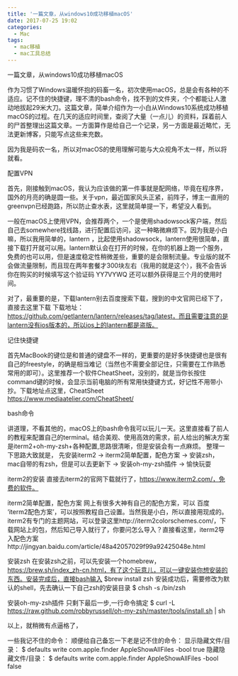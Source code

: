 ```yaml
---
title: '一篇文章，从windows10成功移植macOS'
date: 2017-07-25 19:02
categories:
  - Mac
tags:
  - mac移植
  - mac工具总结
---
```


一篇文章，从windows10成功移植macOS

作为习惯了Windows温暖怀抱的码畜一名，初次使用macOS，总是会有各种的不适应。记不住的快捷键，理不清的bash命令，找不到的文件夹，个个都能让人激动地拔起29米大刀。这篇文章，简单介绍作为一小白从Windows10系统成功移植macOS的过程。在几天的适应时间里，查阅了大量（一点儿）的资料，踩着前人的尸首整理出这篇文章。一方面算作是给自己一个记录，另一方面是最近略忙，无法更新博客，只能写点这些来充数。

因为我是码农一名，所以对macOS的使用理解可能与大众视角不太一样，所以将就看。

配置VPN

首先，刚接触到macOS，我认为应该做的第一件事就是配网络，毕竟在程序界，国外的月亮的确是圆一些。关于vpn，最近国家风头正紧，前阵子，博主一直用的greenvpn已经跑路，所以防止查水表，这里就简单提一下，希望没人看到。

一般在macOS上使用VPN，会推荐两个，一个是使用shadowsock客户端，然后自己去somewhere找线路，进行配置后访问，这一种略微麻烦下。因为我是小白嘛，所以我用简单的，lantern ，比起使用shadowsock，lantern使用很简单，直接下载打开就可以用。lantern默认会在打开的时候，在你的机器上跑一个服务，免费的也可以用，但是速度稳定性稍微差些，重要的是会限制流量。专业版的就不会做流量限制，而且现在两年套餐才300块左右（我用的就是这个），我不会告诉你在购买的时候填写这个验证码 YY7VYWQ 还可以额外获得是三个月的使用时间。

对了，最重要的是，下载lantern别去百度搜索下载，搜到的中文官网已经下了，直接去这里下载 下载地址： https://github.com/getlantern/lantern/releases/tag/latest，而且需要注意的是lantern没有ios版本的，所以ios上的lantern都是盗版。

记住快捷键

首先MacBook的键位是和普通的键盘不一样的，更重要的是好多快捷键也是很有自己的freestyle，的确是相当难记（当然也不需要全部记住，只需要在工作熟悉常用的即可）。这里推荐一个软件CheatSheet，没别的，就是当你长按住command键的时候，会显示当前电脑的所有常用快捷键方式，好记性不用带小抄。下载地址点这里，CheatSheet https://www.mediaatelier.com/CheatSheet/

bash命令

讲道理，不看其他的，macOS上的bash命令我可以玩儿一天。这里直接看了前人的教程来配置自己的terminal。结合美观、使用高效的需求，前人给出的解决方案是iterm2+oh-my-zsh+各种配置,思路很清晰，但是安装会有一点麻烦。
整理一下思路大致就是， 先安装iterm2 -> iterm2简单配置，配色方案 -> 安装zsh，mac自带的有zsh，但是可以去更新下 -> 安装oh-my-zsh插件 -> 愉快玩耍

iterm2的安装
直接去iterm2的官网下载就行了，https://www.iterm2.com/，免费的软件。

iterm2简单配置，配色方案
网上有很多大神有自己的配色方案，可以 百度 ‘iterm2配色方案’，可以按照教程自己设置。当然我是小白，所以直接用现成的。iterm2有专门的主题网站，可以登录这里http://iterm2colorschemes.com/，下载网站上的包，然后知己导入就行了，你要问怎么导入？直接看这里，iterm2导入配色方案http://jingyan.baidu.com/article/48a42057029f99a92425048e.html

安装zsh
在安装zsh之前，可以先安装一个homebrew，https://brew.sh/index_zh-cn.html，有了这个玩意儿，可以一键安装你想安装的东西。安装完成后，直接bash输入
$brew install zsh 
安装成功后，需要修改为默认的shell，先去确认一下自己zsh的安装目录
$ chsh -s /bin/zsh

安装oh-my-zsh插件
只剩下最后一步,一行命令搞定
$ curl -L https://raw.github.com/robbyrussell/oh-my-zsh/master/tools/install.sh | sh

以上，就稍微有点逼格了，

一些我记不住的命令：
顺便给自己备忘一下老是记不住的命令：
显示隐藏文件/目录： $ defaults write com.apple.finder AppleShowAllFiles -bool true
隐藏隐藏文件/目录： $ defaults write com.apple.finder AppleShowAllFiles -bool false 